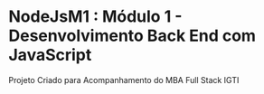 # NodeJsM1 : Módulo 1 - Desenvolvimento Back End com JavaScript

Projeto Criado para Acompanhamento do MBA Full Stack IGTI
